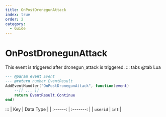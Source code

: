 ```yaml
---
title: OnPostDronegunAttack
index: true
order: 2
category:
  - Guide
---
```


# OnPostDronegunAttack
This event is triggered after dronegun_attack is triggered.
::: tabs
@tab Lua
```lua
--- @param event Event
--- @return number EventResult
AddEventHandler("OnPostDronegunAttack", function(event)
    --[[ ... ]]
    return EventResult.Continue
end)
```

:::
|    Key   | Data Type |
| :------: | :-------: |
| `userid` |   `int`   |